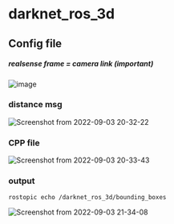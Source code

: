 # darknet_ros_3d
## Config file 
##### realsense frame = camera link  (important)
![image](https://user-images.githubusercontent.com/88171531/188267588-89943ba7-00cd-4cd9-afc3-743bf354200a.png)
### distance msg
![Screenshot from 2022-09-03 20-32-22](https://user-images.githubusercontent.com/88171531/188268582-0b472bc6-d08c-42a1-855f-8d89a1bf42bb.png)

### CPP file
![Screenshot from 2022-09-03 20-33-43](https://user-images.githubusercontent.com/88171531/188268584-be94f646-863b-4907-a481-bb068ecf63cd.png)
 
### output
```
rostopic echo /darknet_ros_3d/bounding_boxes

```
![Screenshot from 2022-09-03 21-34-08](https://user-images.githubusercontent.com/88171531/188270562-20a0bc71-79bb-45da-810f-dda723be1744.png)
